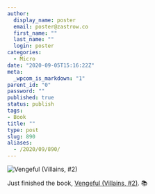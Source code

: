 ```yaml
---
author:
  display_name: poster
  email: poster@zastrow.co
  first_name: ""
  last_name: ""
  login: poster
categories:
  - Micro
date: "2020-09-05T15:16:22Z"
meta:
  _wpcom_is_markdown: "1"
parent_id: "0"
password: ""
published: true
status: publish
tags:
- Book
title: ""
type: post
slug: 890
aliases:
  - /2020/09/890/
---
```

<p><img src="https://i.gr-assets.com/images/S/compressed.photo.goodreads.com/books/1519916942l/26856502._SY475_.jpg" alt="Vengeful (Villains, #2)" /></p>
<p>Just finished the book, <a href="https://www.goodreads.com/review/show/3412272046?utm_medium=api&amp;utm_source=rss">Vengeful (Villains, #2)</a>. 📚</p>
